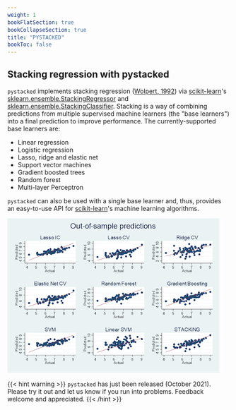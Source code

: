 ```yaml
---
weight: 1
bookFlatSection: true
bookCollapseSection: true
title: "PYSTACKED"
bookToc: false
---
```


## Stacking regression with **pystacked**

`pystacked` implements stacking regression ([Wolpert, 1992](https://doi.org/10.1016/S0893-6080(05)80023-1)) via [scikit-learn](https://scikit-learn.org/stable/)'s
[sklearn.ensemble.StackingRegressor](https://scikit-learn.org/stable/modules/generated/sklearn.ensemble.StackingRegressor.html) and 
[sklearn.ensemble.StackingClassifier](https://scikit-learn.org/stable/modules/generated/sklearn.ensemble.StackingClassifier.html).  Stacking is a
way of combining predictions from multiple supervised machine learners (the "base learners")
into a final prediction to improve performance.  The currently-supported base learners are:

 - Linear regression 
 - Logistic regression
 - Lasso, ridge and elastic net
 - Support vector machines
 - Gradient boosted trees
 - Random forest
 - Multi-layer Perceptron 

`pystacked` can also be used with a single base learner and, thus, provides an easy-to-use API
for [scikit-learn](https://scikit-learn.org/stable/)'s machine learning algorithms.

![](/img/stacking.png)	

{{< hint warning >}} 
`pystacked` has just been released (October 2021). Please try it out and let us know if you run into problems. Feedback welcome and appreciated.
{{< /hint >}}
